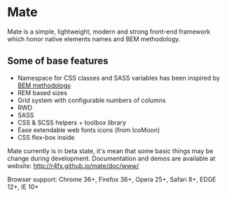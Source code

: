 # Mate

Mate is a simple, lightweight, modern and strong front-end framework which honor native elements names and BEM methodology.

## Some of base features

* Namespace for CSS classes and SASS variables has been inspired by [BEM methodology](http://www.smashingmagazine.com/2012/04/16/a-new-front-end-methodology-bem/)
* REM based sizes
* Grid system with configurable numbers of columns
* RWD
* SASS
* CSS & SCSS helpers + toolbox library
* Ease extendable web fonts icons (from IcoMoon)
* CSS flex-box inside

Mate currently is in beta state, it's mean that some basic things may be change during development.
Documentation and demos are available at website: http://r4fx.github.io/mate/doc/www/

Browser support: Chrome 36+, Firefox 36+, Opera 25+, Safari 8+, EDGE 12+, IE 10+
